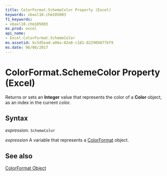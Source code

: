```yaml
---
title: ColorFormat.SchemeColor Property (Excel)
keywords: vbaxl10.chm105003
f1_keywords:
- vbaxl10.chm105003
ms.prod: excel
api_name:
- Excel.ColorFormat.SchemeColor
ms.assetid: bc5d5ead-a86a-02e8-c181-022909877bf9
ms.date: 06/08/2017
---
```



# ColorFormat.SchemeColor Property (Excel)

Returns or sets an  **Integer** value that represents the color of a **Color** object, as an index in the current color.


## Syntax

 _expression_. `SchemeColor`

 _expression_ A variable that represents a [ColorFormat](./Excel.ColorFormat.md) object.


## See also


[ColorFormat Object](Excel.ColorFormat.md)

